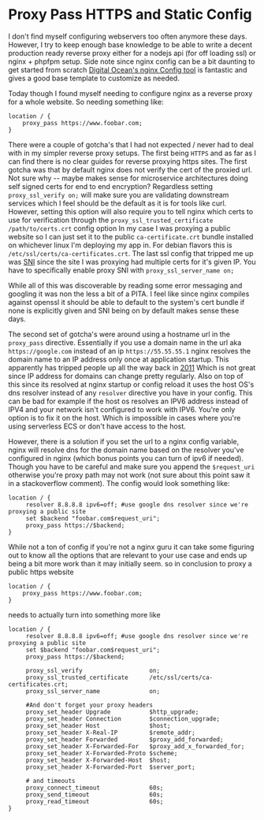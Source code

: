 # Proxy Pass HTTPS and Static Config
I don't find myself configuring webservers too often anymore these days. However, I try to
keep enough base knowledge to be able to write a decent production ready reverse proxy either
for a nodejs api (for off loading ssl) or nginx + phpfpm setup. Side note since nginx config
can be a bit daunting to get started from scratch [Digital Ocean's nginx Config tool](https://www.digitalocean.com/community/tools/nginx)
is fantastic and gives a good base template to customize as needed. 

Today though I found myself needing to configure nginx as a reverse proxy for a whole website. So needing something like:

```
location / {
    proxy_pass https://www.foobar.com;
}
```

There were a couple of gotcha's that I had not expected / never had to deal with in my simpler reverse proxy setups. The
first being `HTTPS` and as far as I can find there is no clear guides for reverse proxying https sites. The first gotcha
was that by default nginx does not verify the cert of the proxied url. Not sure why -- maybe makes sense for microservice 
architectures doing self signed certs for end to end encryption? Regardless setting `proxy_ssl_verify on;` will make sure
you are validating downstream services which I feel should be the default as it is for tools like curl. However,
setting this option will also require you to tell nginx which certs to use for verification through the `proxy_ssl_trusted_certificate /path/to/certs.crt`
config option In my case I was proxying a public website so I can just set it to the public `ca-certificate.crt` bundle 
installed on whichever linux I'm deploying my app in. For debian flavors this is `/etc/ssl/certs/ca-certificates.crt`. 
The last ssl config that tripped me up was [SNI](https://www.cloudflare.com/learning/ssl/what-is-sni/) since the site I
was proxying had multiple certs for it's given IP. You have to specifically enable proxy SNI with `proxy_ssl_server_name on;`

While all of this was discoverable by reading some error messaging and googling it was non the less a bit of a PITA. I
feel like since nginx compiles against openssl it should be able to default to the system's cert bundle if none is explicitly
given and SNI being on by default makes sense these days.

The second set of gotcha's were around using a hostname url in the `proxy_pass` directive. Essentially if you use a domain name in the url
aka `https://google.com` instead of an ip `https://55.55.55.1` nginx resolves the domain name to an IP address only once
at application startup. This apparently has tripped people up all the way back in [2011](https://forum.nginx.org/read.php?2,215830,215832#msg-215832)
Which is not great since IP address for domains can change pretty regularly. Also on top of this since its resolved at nginx
startup or config reload it uses the host OS's dns resolver instead of any `resolver` directive you have in your config.
This can be bad for example if the host os resolves an IPV6 address instead of IPV4 and your network isn't configured to
work with IPV6. You're only option is  to fix it on the host. Which is impossible in cases where you're using  serverless
ECS or don't have access to the host.

However, there is a solution if you set the url to a nginx config variable, nginx will resolve dns for the domain name based on
the resolver you've configured in nginx (which bonus points you can turn of ipv6 if needed). Though you have to be careful
and make sure you append the `$request_uri` otherwise you're proxy path may not work (not sure about this point saw it in
a stackoverflow comment). The config would look something like:
```
location / {
     resolver 8.8.8.8 ipv6=off; #use google dns resolver since we're proxying a public site
     set $backend "foobar.com$request_uri";
     proxy_pass https://$backend;
}
```

While not a ton of config if you're not a nginx guru it can take some figuring out to know all the options that are relevant
to your use case and ends up being a bit more work than it may initially seem. so in conclusion to proxy a public https
website 

```
location / {
    proxy_pass https://www.foobar.com;
}
```

needs to actually turn into something more like

```
location / {
     resolver 8.8.8.8 ipv6=off; #use google dns resolver since we're proxying a public site
     set $backend "foobar.com$request_uri";
     proxy_pass https://$backend;

     proxy_ssl_verify                   on;
     proxy_ssl_trusted_certificate      /etc/ssl/certs/ca-certificates.crt;
     proxy_ssl_server_name              on;

     #And don't forget your proxy headers
     proxy_set_header Upgrade           $http_upgrade;
     proxy_set_header Connection        $connection_upgrade;
     proxy_set_header Host              $host;
     proxy_set_header X-Real-IP         $remote_addr;
     proxy_set_header Forwarded         $proxy_add_forwarded;
     proxy_set_header X-Forwarded-For   $proxy_add_x_forwarded_for;
     proxy_set_header X-Forwarded-Proto $scheme;
     proxy_set_header X-Forwarded-Host  $host;
     proxy_set_header X-Forwarded-Port  $server_port;

     # and timeouts
     proxy_connect_timeout              60s;
     proxy_send_timeout                 60s;
     proxy_read_timeout                 60s;
}
```